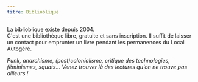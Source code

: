 ```yaml
---
titre: Biblioblique
---
```


La biblioblique existe depuis 2004.  
C'est une bibliothèque libre, gratuite et sans inscription. Il suffit de laisser un contact pour emprunter un livre pendant les permanences du Local Autogéré.

*Punk, anarchisme, (post)colonialisme, critique des technologies, féminismes, squats... Venez trouver là des lectures qu'on ne trouve pas ailleurs !*